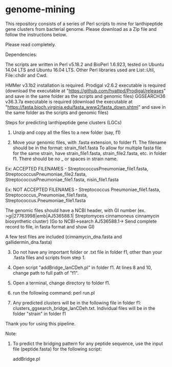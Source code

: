 # genome-mining
This repository consists of a series of Perl scripts to mine for lanthipeptide gene clusters from bacterial genome.
Please download as a Zip file and follow the instructions below.

Please read completely.

Dependencies:

The scripts are written in Perl v5.18.2 and BioPerl 1.6.923, tested on Ubuntu 14.04 LTS and Ubuntu 16.04 LTS.
Other Perl libraries used are List::Util, File::chdir and Cwd.

HMMer v3.1b2 installation is required.
Prodigal v2.6.2 executable is required (download the executable at "https://github.com/hyattpd/Prodigal/releases"  and save in the same folder as the scripts and genomic files)
GGSEARCH36 v36.3.7a executable is required (download the executable at "https://fasta.bioch.virginia.edu/fasta_www2/fasta_down.shtml" and save in the same folder as the scripts and genomic files)

Steps for predicting lanthipeptide gene clusters (LGCs)

1. Unzip and copy all the files to a new folder (say, f1)

2. Move your genomic files, with .fasta extension, to folder f1. 
   The filename should be in the format: strain_file1.fasta
	To allow for multiple fasta file for the same strain, have strain_file1.fasta, strain_file2.fasta, etc. in folder f1.
There should be no _ or spaces in strain name.

Ex: ACCEPTED FILENAMES - StreptococcusPneumoniae_file1.fasta, StreptococcusPneumoniae_file2.fasta, StreptococcusPneumoniae_file1.fasta, nisin_file1.fasta

Ex: NOT ACCEPTED FILENAMES - Streptococcus Pneumoniae_file1.fasta, Streptococcus_Pneumoniae_file1.fasta, Streptococcus.Pneumoniae_file1.fasta

The genomic files should have a NCBI header, with GI number (ex. >gi|27763998|emb|AJ536588.1| Streptomyces cinnamoneus cinnamycin biosynthetic cluster) (Go to NCBI->search AJ536588.1-> Send complete record to file, in fasta format and show GI)

A few test files are included (cinnamycin_dna.fasta and gallidermin_dna.fasta)

3. Do not have any important folder or .txt file in folder f1, other than your .fasta files and scripts from step 1.

4. Open script "addBridge_lanCDeh.pl" in folder f1. At lines 8 and 10, change path to full path of "f1".

5. Open a terminal, change directory to folder f1.

6. run the following command:
	perl run.pl

7. Any predicted clusters will be in the following file in folder f1:	clusters_ggsearch_bridge_lanCDeh.txt.
   Individual files will be in the folder "strain" in folder f1

Thank you for using this pipeline.

Note:

1. To predict the bridging pattern for any peptide sequence, use the input file (peptide.fasta) for the following script:
	
	addBridge.pl
